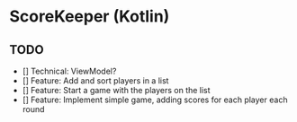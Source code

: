 # ScoreKeeper (Kotlin)

## TODO

- [] Technical: ViewModel?
- [] Feature: Add and sort players in a list
- [] Feature: Start a game with the players on the list
- [] Feature: Implement simple game, adding scores for each player each round
